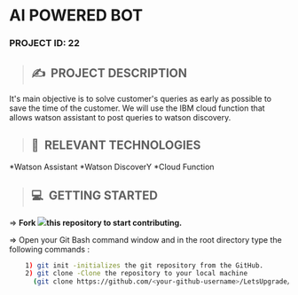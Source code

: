 # **AI POWERED BOT**

### **PROJECT ID: 22**
>## ✍&nbsp; PROJECT DESCRIPTION
It's main objective is to solve customer's queries as early as possible to save the time of the customer. We will use the IBM cloud function that allows watson assistant to post queries to watson discovery. 

>## 📂&nbsp; RELEVANT TECHNOLOGIES
<!--UL-->
*Watson Assistant
*Watson DiscoverY
*Cloud Function

>## 💻&nbsp; GETTING STARTED

=> **Fork <a href=https://github.com/LetsUpgrade/AI-POWERED-BOT><img src="https://img.icons8.com/ios/24/000000/code-fork.png"></a>this repository to start contributing.**

=> Open your Git Bash command window and in the root directory type the following commands :
```bash
    1) git init -initializes the git repository from the GitHub. 
    2) git clone -Clone the repository to your local machine
      (git clone https://github.com/<your-github-username>/LetsUpgrade/AI-POWERED-BOT.git)
``` 
